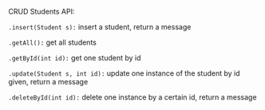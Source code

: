 CRUD Students API:

```.insert(Student s):``` insert a student, return a message

```.getAll():``` get all students

```.getById(int id):``` get one student by id

```.update(Student s, int id):``` update one instance of the student by id given, return a message

```.deleteById(int id):``` delete one instance by a certain id, return a message

